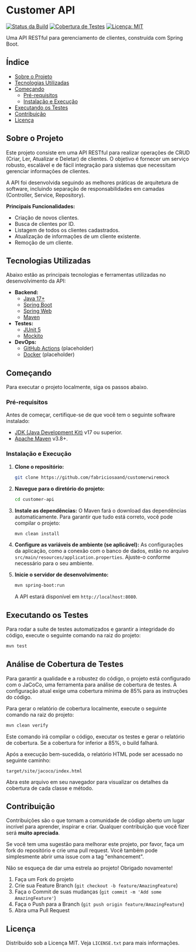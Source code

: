# Customer API

[![Status da Build](https://img.shields.io/badge/build-passing-brightgreen)](https://github.com/fabriciosaand/customerwiremock/actions)
[![Cobertura de Testes](https://img.shields.io/badge/coverage-85%25-yellowgreen)](https://github.com/fabriciosaand/customerwiremock)
[![Licença: MIT](https://img.shields.io/badge/License-MIT-blue.svg)](https://opensource.org/licenses/MIT)

Uma API RESTful para gerenciamento de clientes, construída com Spring Boot.

## Índice

- [Sobre o Projeto](#sobre-o-projeto)
- [Tecnologias Utilizadas](#tecnologias-utilizadas)
- [Começando](#começando)
    - [Pré-requisitos](#pré-requisitos)
    - [Instalação e Execução](#instalação-e-execução)
- [Executando os Testes](#executando-os-testes)
- [Contribuição](#contribuição)
- [Licença](#licença)

## Sobre o Projeto

Este projeto consiste em uma API RESTful para realizar operações de CRUD (Criar, Ler, Atualizar e Deletar) de clientes. O objetivo é fornecer um serviço robusto, escalável e de fácil integração para sistemas que necessitam gerenciar informações de clientes.

A API foi desenvolvida seguindo as melhores práticas de arquitetura de software, incluindo separação de responsabilidades em camadas (Controller, Service, Repository).

**Principais Funcionalidades:**
- Criação de novos clientes.
- Busca de clientes por ID.
- Listagem de todos os clientes cadastrados.
- Atualização de informações de um cliente existente.
- Remoção de um cliente.

## Tecnologias Utilizadas

Abaixo estão as principais tecnologias e ferramentas utilizadas no desenvolvimento da API:

- **Backend:**
    - [Java 17+](https://www.oracle.com/java/)
    - [Spring Boot](https://spring.io/projects/spring-boot)
    - [Spring Web](https://docs.spring.io/spring-framework/reference/web/webmvc.html)
    - [Maven](https://maven.apache.org/)
- **Testes:**
    - [JUnit 5](https://junit.org/junit5/)
    - [Mockito](https://site.mockito.org/)
- **DevOps:**
    - [GitHub Actions](https://github.com/features/actions) (placeholder)
    - [Docker](https://www.docker.com/) (placeholder)

## Começando

Para executar o projeto localmente, siga os passos abaixo.

### Pré-requisitos

Antes de começar, certifique-se de que você tem o seguinte software instalado:
- [JDK (Java Development Kit)](https://www.oracle.com/java/technologies/downloads/) v17 ou superior.
- [Apache Maven](https://maven.apache.org/download.cgi) v3.8+.

### Instalação e Execução

1.  **Clone o repositório:**
    ```bash
    git clone https://github.com/fabriciosaand/customerwiremock
    ```

2.  **Navegue para o diretório do projeto:**
    ```bash
    cd customer-api
    ```

3.  **Instale as dependências:**
    O Maven fará o download das dependências automaticamente. Para garantir que tudo está correto, você pode compilar o projeto:
    ```bash
    mvn clean install
    ```

4.  **Configure as variáveis de ambiente (se aplicável):**
    As configurações da aplicação, como a conexão com o banco de dados, estão no arquivo `src/main/resources/application.properties`. Ajuste-o conforme necessário para o seu ambiente.

5.  **Inicie o servidor de desenvolvimento:**
    ```bash
    mvn spring-boot:run
    ```
    A API estará disponível em `http://localhost:8080`.

## Executando os Testes

Para rodar a suíte de testes automatizados e garantir a integridade do código, execute o seguinte comando na raiz do projeto:

```bash
mvn test
```

## Análise de Cobertura de Testes

Para garantir a qualidade e a robustez do código, o projeto está configurado com o JaCoCo, uma ferramenta para análise de cobertura de testes. A configuração atual exige uma cobertura mínima de 85% para as instruções do código.

Para gerar o relatório de cobertura localmente, execute o seguinte comando na raiz do projeto:

```bash
mvn clean verify
```

Este comando irá compilar o código, executar os testes e gerar o relatório de cobertura. Se a cobertura for inferior a 85%, o build falhará.

Após a execução bem-sucedida, o relatório HTML pode ser acessado no seguinte caminho:

`target/site/jacoco/index.html`

Abra este arquivo em seu navegador para visualizar os detalhes da cobertura de cada classe e método.

## Contribuição

Contribuições são o que tornam a comunidade de código aberto um lugar incrível para aprender, inspirar e criar. Qualquer contribuição que você fizer será **muito apreciada**.

Se você tem uma sugestão para melhorar este projeto, por favor, faça um fork do repositório e crie uma pull request. Você também pode simplesmente abrir uma issue com a tag "enhancement".

Não se esqueça de dar uma estrela ao projeto! Obrigado novamente!

1.  Faça um Fork do projeto
2.  Crie sua Feature Branch (`git checkout -b feature/AmazingFeature`)
3.  Faça o Commit de suas mudanças (`git commit -m 'Add some AmazingFeature'`)
4.  Faça o Push para a Branch (`git push origin feature/AmazingFeature`)
5.  Abra uma Pull Request

## Licença

Distribuído sob a Licença MIT. Veja `LICENSE.txt` para mais informações.